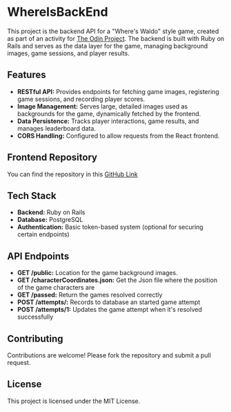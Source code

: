 # WhereIsBackEnd

This project is the backend API for a "Where's Waldo" style game, created as part of an activity for [The Odin Project](https://www.theodinproject.com/). The backend is built with Ruby on Rails and serves as the data layer for the game, managing background images, game sessions, and player results.

## Features

- **RESTful API:** Provides endpoints for fetching game images, registering game sessions, and recording player scores.
- **Image Management:** Serves large, detailed images used as backgrounds for the game, dynamically fetched by the frontend.
- **Data Persistence:** Tracks player interactions, game results, and manages leaderboard data.
- **CORS Handling:** Configured to allow requests from the React frontend.

## Frontend Repository

You can find the repository in this [GitHub Link](https://github.com/Andrefe91/react_project_whereIsFrontEnd)

## Tech Stack

- **Backend:** Ruby on Rails
- **Database:** PostgreSQL
- **Authentication:** Basic token-based system (optional for securing certain endpoints)

## API Endpoints

- **GET /public:** Location for the game background images.
- **GET /characterCoordinates.json:** Get the Json file where the position of the game characters are
- **GET /passed:** Return the games resolved correctly
- **POST /attempts/:** Records to database an started game attempt
- **POST /attempts/1:** Updates the game attempt when it's resolved successfully

## Contributing

Contributions are welcome! Please fork the repository and submit a pull request.

## License

This project is licensed under the MIT License.

